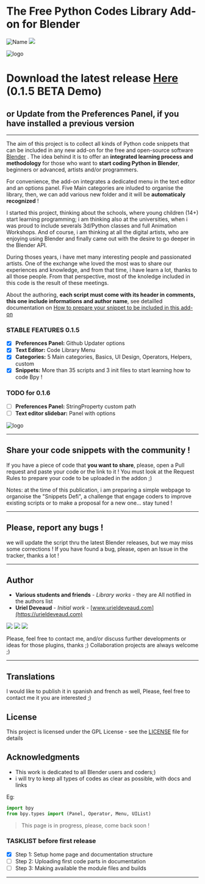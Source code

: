 # The Free Python Codes Library Add-on for Blender
<img src="https://img.shields.io/badge/Blender-2.8x-orange.svg" alt="Name" />  <img src="https://img.shields.io/badge/Python-Coding-purple.svg" />

![logo](https://github.com/KoreTeknology/python-codes-library-addon-for-Blender/blob/master/header_r1.jpg)

# Download the latest release [Here](https://github.com/KoreTeknology/python-codes-library-addon-for-Blender/releases) (0.1.5 BETA Demo)
## or Update from the Preferences Panel, if you have installed a previous version

---

The aim of this project is to collect all kinds of Python code snippets that can be included in any new add-on for the free and open-source software [Blender](https://blender.org) . The idea behind it is to offer an <b>integrated learning process and methodology</b> for those who want to <b>start coding Python in Blender</b>, beginners or advanced, artists and/or programmers. 

For convenience, the add-on integrates a dedicated menu in the text editor and an options panel. Five Main categories are inluded to organise the library, then, we can add various new folder and it will be <b>automaticaly recognized</b> !

I started this project, thinking about the schools, where young children (14+) start learning programming; i am thinking also at the universities, when i was proud to include severals 3d/Python classes and full Animation Workshops. And of course, i am thinking at all the digital artists, who are enjoying using Blender and finally came out with the desire to go deeper in the Blender API.

During thoses years, i have met many interesting people and passionated artists. One of the exchange whe loved the most was to share our experiences and knowledge, and from that time, i have learn a lot, thanks to all those people. From that perspective, most of the knoledge included in this code is the result of these meetings.

About the authoring, <b>each script must come with its header in comments, this one include informations and author name</b>, see detailled documentation on [How to prepare your snippet to be included in this add-on](https://github.com/KoreTeknology/python-codes-snippets-library-addon-for-Blender/blob/master/how%20to%20write%20your%20snippets) 

### STABLE FEATURES 0.1.5
- [x] <b>Preferences Panel:</b> Github Updater options
- [x] <b>Text Editor:</b> Code Library Menu
- [x] <b>Categories:</b> 5 Main categories, Basics, UI Design, Operators, Helpers, custom
- [x] <b>Snippets:</b> More than 35 scripts and 3 init files to start learning how to code Bpy !

### TODO for 0.1.6
- [ ] <b>Preferences Panel:</b> StringProperty custom path
- [ ] <b>Text editor slidebar:</b> Panel with options

![logo](https://github.com/KoreTeknology/python-codes-library-addon-for-Blender/blob/master/header_r2.jpg)

---

## Share your code snippets with the community !
If you have a piece of code that <b>you want to share</b>, please, open a Pull request and paste your code or the link to it !
You must look at the Request Rules to prepare your code to be uploaded in the addon ;)

Notes: at the time of this publication, i am preparing a simple webpage to organoise the "Snippets Defi", a challenge that engage coders to improve existing scripts or to make a proposal for a new one... stay tuned !

---

## Please, report any bugs ! 
we will update the script thru the latest Blender releases, but we may miss some  corrections !
If you have found a bug, please, open an Issue in the tracker, thanks a lot !

---

## Author

* **Various students and friends** - *Library works* - they are All notified in the authors list
* **Uriel Deveaud** - *Initial work* - [www.urieldeveaud.com](https://urieldeveaud.com)

<img src="https://img.shields.io/badge/Aktiv-25-9cf.svg" /> <img src="https://img.shields.io/badge/5-Viento-9cf.svg" /> <img src="https://img.shields.io/badge/Kore-Teknology-9cf.svg" />

Please, feel free to contact me, and/or discuss further developments or ideas for those plugins, thanks ;)
Collaboration projects are always welcome ;)

---

## Translations

I would like to publish it in spanish and french as well, Please, feel free to contact me it you are interested ;)


## License

This project is licensed under the GPL License - see the [LICENSE](LICENSE) file for details


## Acknowledgments

* This work is dedicated to all Blender users and coders;)
* i will try to keep all types of codes as clear as possible, with docs and links

Eg:
```python
import bpy
from bpy.types import (Panel, Operator, Menu, UIList)
```
> This page is in progress, please, come back soon !

### TASKLIST before first release
- [x] Step 1: Setup home page and documentation structure
- [ ] Step 2: Uploading first code parts in documentation
- [ ] Step 3: Making available the module files and builds

---
